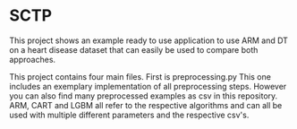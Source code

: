 # SCTP
This project shows an example ready to use application to use ARM and DT on a heart disease dataset that can easily be used to compare both approaches.

This project contains four main files. First is preprocessing.py This one includes an exemplary implementation of all preprocessing steps. However you can also find many preprocessed examples as csv in this repository. ARM, CART and LGBM all refer to the respective algorithms and can all be used with multiple different parameters and the respective csv's.
